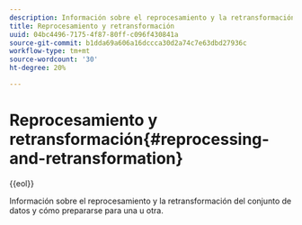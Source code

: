 ```yaml
---
description: Información sobre el reprocesamiento y la retransformación del conjunto de datos y cómo prepararse para una u otra.
title: Reprocesamiento y retransformación
uuid: 04bc4496-7175-4f87-80ff-c096f430841a
source-git-commit: b1dda69a606a16dccca30d2a74c7e63dbd27936c
workflow-type: tm+mt
source-wordcount: '30'
ht-degree: 20%

---
```



# Reprocesamiento y retransformación{#reprocessing-and-retransformation}

{{eol}}

Información sobre el reprocesamiento y la retransformación del conjunto de datos y cómo prepararse para una u otra.
